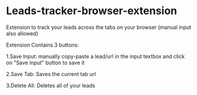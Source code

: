 # Leads-tracker-browser-extension
Extension to track your leads across the tabs on your browser (manual input also allowed)

Extension Contains 3 buttons:

  1.Save Input: manually copy-paste a lead/url in the input textbox and click on "Save input" button to save it
  
  2.Save Tab: Saves the current tab url 
  
  3.Delete All: Deletes all of your leads 
